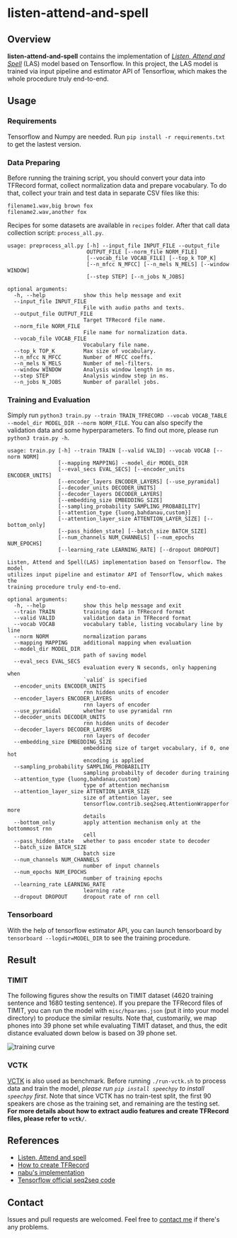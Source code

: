 # listen-attend-and-spell

## Overview

**listen-attend-and-spell** contains the implementation of [*Listen, Attend and Spell*][las] (LAS) model based on Tensorflow. In this project, the LAS model is trained via input pipeline and estimator API of Tensorflow, which makes the whole procedure truly end-to-end.

## Usage

### Requirements

Tensorflow and Numpy are needed. Run `pip install -r requirements.txt` to get the lastest version.

### Data Preparing
Before running the training script, you should convert your data into TFRecord format, collect normalization data and prepare vocabulary.
To do that, collect your train and test data in separate CSV files like this:
```csv
filename1.wav,big brown fox
filename2.wav,another fox
```
Recipes for some datasets are available in `recipes` folder.
After that call data collection script: `process_all.py`.
```text
usage: preprocess_all.py [-h] --input_file INPUT_FILE --output_file
                         OUTPUT_FILE [--norm_file NORM_FILE]
                         [--vocab_file VOCAB_FILE] [--top_k TOP_K]
                         [--n_mfcc N_MFCC] [--n_mels N_MELS] [--window WINDOW]
                         [--step STEP] [--n_jobs N_JOBS]

optional arguments:
  -h, --help            show this help message and exit
  --input_file INPUT_FILE
                        File with audio paths and texts.
  --output_file OUTPUT_FILE
                        Target TFRecord file name.
  --norm_file NORM_FILE
                        File name for normalization data.
  --vocab_file VOCAB_FILE
                        Vocabulary file name.
  --top_k TOP_K         Max size of vocabulary.
  --n_mfcc N_MFCC       Number of MFCC coeffs.
  --n_mels N_MELS       Number of mel-filters.
  --window WINDOW       Analysis window length in ms.
  --step STEP           Analysis window step in ms.
  --n_jobs N_JOBS       Number of parallel jobs.
```

### Training and Evaluation
Simply run `python3 train.py --train TRAIN_TFRECORD --vocab VOCAB_TABLE --model_dir MODEL_DIR --norm NORM_FILE`.
You can also specify the validation data and some hyperparameters.
To find out more, please run `python3 train.py -h`.
```text
usage: train.py [-h] --train TRAIN [--valid VALID] --vocab VOCAB [--norm NORM]
                [--mapping MAPPING] --model_dir MODEL_DIR
                [--eval_secs EVAL_SECS] [--encoder_units ENCODER_UNITS]
                [--encoder_layers ENCODER_LAYERS] [--use_pyramidal]
                [--decoder_units DECODER_UNITS]
                [--decoder_layers DECODER_LAYERS]
                [--embedding_size EMBEDDING_SIZE]
                [--sampling_probability SAMPLING_PROBABILITY]
                [--attention_type {luong,bahdanau,custom}]
                [--attention_layer_size ATTENTION_LAYER_SIZE] [--bottom_only]
                [--pass_hidden_state] [--batch_size BATCH_SIZE]
                [--num_channels NUM_CHANNELS] [--num_epochs NUM_EPOCHS]
                [--learning_rate LEARNING_RATE] [--dropout DROPOUT]

Listen, Attend and Spell(LAS) implementation based on Tensorflow. The model
utilizes input pipeline and estimator API of Tensorflow, which makes the
training procedure truly end-to-end.

optional arguments:
  -h, --help            show this help message and exit
  --train TRAIN         training data in TFRecord format
  --valid VALID         validation data in TFRecord format
  --vocab VOCAB         vocabulary table, listing vocabulary line by line
  --norm NORM           normalization params
  --mapping MAPPING     additional mapping when evaluation
  --model_dir MODEL_DIR
                        path of saving model
  --eval_secs EVAL_SECS
                        evaluation every N seconds, only happening when
                        `valid` is specified
  --encoder_units ENCODER_UNITS
                        rnn hidden units of encoder
  --encoder_layers ENCODER_LAYERS
                        rnn layers of encoder
  --use_pyramidal       whether to use pyramidal rnn
  --decoder_units DECODER_UNITS
                        rnn hidden units of decoder
  --decoder_layers DECODER_LAYERS
                        rnn layers of decoder
  --embedding_size EMBEDDING_SIZE
                        embedding size of target vocabulary, if 0, one hot
                        encoding is applied
  --sampling_probability SAMPLING_PROBABILITY
                        sampling probabilty of decoder during training
  --attention_type {luong,bahdanau,custom}
                        type of attention mechanism
  --attention_layer_size ATTENTION_LAYER_SIZE
                        size of attention layer, see
                        tensorflow.contrib.seq2seq.AttentionWrapperfor more
                        details
  --bottom_only         apply attention mechanism only at the bottommost rnn
                        cell
  --pass_hidden_state   whether to pass encoder state to decoder
  --batch_size BATCH_SIZE
                        batch size
  --num_channels NUM_CHANNELS
                        number of input channels
  --num_epochs NUM_EPOCHS
                        number of training epochs
  --learning_rate LEARNING_RATE
                        learning rate
  --dropout DROPOUT     dropout rate of rnn cell
```

### Tensorboard
With the help of tensorflow estimator API, you can launch tensorboard by `tensorboard --logdir=MODEL_DIR`  to see the training procedure.

## Result
### TIMIT
The following figures show the results on TIMIT dataset (4620 training sentence and 1680 testing sentence). If you prepare the TFRecord files of TIMIT, you can run the model with `misc/hparams.json` (put it into your model directory) to produce the similar results. Note that, customarily, we map phones into 39 phone set while evaluating TIMIT dataset, and thus, the edit distance evaluated down below is based on 39 phone set.

![training curve](images/curve.png)

### VCTK
[VCTK](http://homepages.inf.ed.ac.uk/jyamagis/page3/page58/page58.html) is also used as benchmark. Before running `./run-vctk.sh` to process data and train the model, *please run `pip install speechpy` to install `speechpy` first*. Note that since VCTK has no train-test split, the first 90 speakers are chose as the training set, and remaining are the testing set. **For more details about how to extract audio features and create TFRecord files, please refer to `vctk/`**.

## References

- [Listen, Attend and spell][las]
- [How to create TFRecord][sequence_example]
- [nabu's implementation][nabu]
- [Tensorflow official seq2seq code][nmt]

## Contact

Issues and pull requests are welcomed. Feel free to [contact me](mailto:windqaq@gmail.com) if there's any problems.

[nabu]: https://github.com/vrenkens/nabu
[nmt]: https://github.com/tensorflow/nmt
[las]: https://arxiv.org/pdf/1508.01211.pdf
[sequence_example]: https://github.com/tensorflow/magenta/blob/master/magenta/common/sequence_example_lib.py
